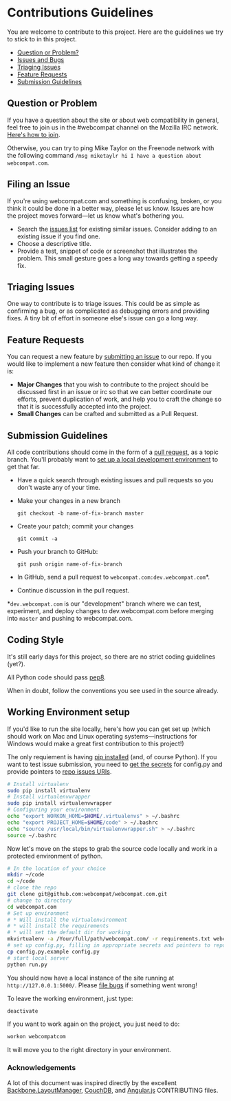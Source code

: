 # Contributions Guidelines

You are welcome to contribute to this project. Here are the guidelines we try to stick to in this project.

 * [Question or Problem?](#question-or-problem)
 * [Issues and Bugs](#filing-an-issue)
 * [Triaging Issues](#triaging-issues)
 * [Feature Requests](#feature-requests)
 * [Submission Guidelines](#submission-guidelines)


## Question or Problem

If you have a question about the site or about web compatibility in general, feel free to join us in the #webcompat channel on the Mozilla IRC network. [Here's how to join](https://wiki.mozilla.org/IRC#Connect_to_the_Mozilla_IRC_server).

Otherwise, you can try to ping Mike Taylor on the Freenode network with the following command `/msg miketaylr hi I have a question about webcompat.com`.

## Filing an Issue

If you're using webcompat.com and something is confusing, broken, or you think it could be done in a better way, please let us know. Issues are how the project moves forward&mdash;let us know what's bothering you.

* Search the [issues
  list](https://github.com/webcompat/webcompat.com/issues)
  for existing similar issues.  Consider adding to an existing issue if you
  find one.
* Choose a descriptive title.
* Provide a test, snippet of code or screenshot that illustrates the problem. This small
  gesture goes a long way towards getting a speedy fix.

## Triaging Issues

One way to contribute is to triage issues. This could be as simple as confirming a bug, or as complicated as debugging errors and providing fixes. A tiny bit of effort in someone else's issue can go a long way.

## Feature Requests

You can request a new feature by [submitting an issue](#filing-an-issue) to our repo.  If you
would like to implement a new feature then consider what kind of change it is:

* **Major Changes** that you wish to contribute to the project should be discussed first in an issue or irc so that we can better coordinate our efforts, prevent
duplication of work, and help you to craft the change so that it is successfully accepted into the
project.
* **Small Changes** can be crafted and submitted as a Pull Request.


## Submission Guidelines

All code contributions should come in the form of a [pull request](https://help.github.com/articles/creating-a-pull-request), as a topic branch. You'll probably want to [set up a local development environment](#working-environment-setup) to get that far.

* Have a quick search through existing issues and pull requests so you don't waste any of your time.
* Make your changes in a new branch

	`git checkout -b name-of-fix-branch master`

* Create your patch; commit your changes

	`git commit -a`

* Push your branch to GitHub:

	`git push origin name-of-fix-branch`

* In GitHub, send a pull request to `webcompat.com:dev.webcompat.com`*.

* Continue discussion in the pull request.

\*`dev.webcompat.com` is our "development" branch where we can test, experiment, and deploy changes to dev.webcompat.com before merging into `master` and pushing to webcompat.com.

## Coding Style
It's still early days for this project, so there are no strict coding guidelines (yet?).

All Python code should pass [pep8](http://pep8.readthedocs.org/en/1.4.6/intro.html).

When in doubt, follow the conventions you see used in the source already.


## Working Environment setup

If you'd like to run the site locally, here's how you can get set up (which should work on Mac and Linux operating systems&mdash;instructions for Windows would make a great first contribution to this project!)

The only requiement is having [pip installed](http://pip.readthedocs.org/en/latest/installing.html) (and, of course Python). If you want to test issue submission, you need to [get the secrets](https://github.com/webcompat/webcompat.com/blob/dev.webcompat.com/config.py.example#L24-L38) for config.py and provide pointers to [repo issues URIs](https://github.com/webcompat/webcompat.com/blob/dev.webcompat.com/config.py.example#L40-L44).

``` bash
# Install virtualenv
sudo pip install virtualenv
# Install virtualenvwrapper
sudo pip install virtualenvwrapper
# Configuring your environment
echo "export WORKON_HOME=$HOME/.virtualenvs" > ~/.bashrc
echo "export PROJECT_HOME=$HOME/code" > ~/.bashrc
echo "source /usr/local/bin/virtualenvwrapper.sh" > ~/.bashrc
source ~/.bashrc
```

Now let's move on the steps to grab the source code locally and work in a protected environment of python.

``` bash
# In the location of your choice
mkdir ~/code
cd ~/code
# clone the repo
git clone git@github.com:webcompat/webcompat.com.git
# change to directory
cd webcompat.com
# Set up environment
# * Will install the virtualenvironment
# * will install the requirements
# * will set the default dir for working
mkvirtualenv -a /Your/full/path/webcompat.com/ -r requirements.txt webcompatcom
# set up config.py, filling in appropriate secrets and pointers to repos
cp config.py.example config.py
# start local server
python run.py
```

You should now have a local instance of the site running at `http://127.0.0.1:5000/`. Please [file bugs](https://github.com/webcompat/webcompat.com/issues/new) if something went wrong!

To leave the working environment, just type:

```bash
deactivate
```

If you want to work again on the project, you just need to do:

```bash
workon webcompatcom
```

It will move you to the right directory in your environment.


### Acknowledgements
A lot of this document was inspired directly by the excellent [Backbone.LayoutManager](https://github.com/tbranyen/backbone.layoutmanager/blob/master/CONTRIBUTING.md), [CouchDB](https://github.com/apache/couchdb/blob/master/src/fauxton/CONTRIBUTING.md), and [Angular.js](https://github.com/angular/angular.js/blob/master/CONTRIBUTING.md#issue) CONTRIBUTING files.

